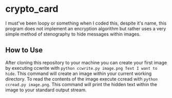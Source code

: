 # crypto_card
I must've been loopy or something when I coded this, despite it's name, this program does not implement an encryption algorithm but rather uses a very simple method of stenography to hide messages within images.

## How to Use

After cloning this repository to your machine you can create your first image by executing ccwrite with `python ccwrite.py image.png Text I want to hide`. This command will create an image within your current working directory. To read the contents of the image execute ccread with `python ccread.py image.png`. This command will print the hidden text within the image to your standard output stream.
